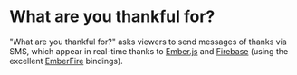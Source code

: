What are you thankful for?
==========================

"What are you thankful for?" asks viewers to send messages of thanks via SMS, which appear in real-time thanks to [Ember.js](http://emberjs.com/) and [Firebase](https://www.firebase.com) (using the excellent [EmberFire](https://github.com/firebase/emberFire) bindings).

